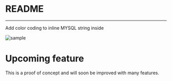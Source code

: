 # README
-------------------

Add color coding to inline MYSQL string inside ` `

![sample](https://github.com/odubuc/mysql-inline-decorator/raw/master/preview.png)

# Upcoming feature

This is a proof of concept and will soon be improved with many features.